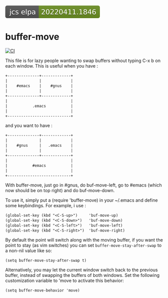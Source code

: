 [![JCS-ELPA](https://raw.githubusercontent.com/jcs-emacs/badges/master/elpa/v/buffer-move.svg)](https://jcs-emacs.github.io/jcs-elpa/#/buffer-move)

buffer-move
===========

[![CI](https://github.com/elp-revive/buffer-move/actions/workflows/test.yml/badge.svg)](https://github.com/elp-revive/buffer-move/actions/workflows/test.yml)

This file is for lazy people wanting to swap buffers without
typing C-x b on each window. This is useful when you have :

    +--------------+-------------+
    |              |             |
    |    #emacs    |    #gnus    |
    |              |             |
    +--------------+-------------+
    |                            |
    |           .emacs           |
    |                            |
    +----------------------------+

and you want to have :

    +--------------+-------------+
    |              |             |
    |    #gnus     |   .emacs    |
    |              |             |
    +--------------+-------------+
    |                            |
    |           #emacs           |
    |                            |
    +----------------------------+

With buffer-move, just go in #gnus, do buf-move-left, go to #emacs
(which now should be on top right) and do buf-move-down.

To use it, simply put a (require 'buffer-move) in your ~/.emacs and
define some keybindings. For example, i use :

    (global-set-key (kbd "<C-S-up>")     'buf-move-up)
    (global-set-key (kbd "<C-S-down>")   'buf-move-down)
    (global-set-key (kbd "<C-S-left>")   'buf-move-left)
    (global-set-key (kbd "<C-S-right>")  'buf-move-right)

By default the point will switch along with the moving buffer,
if you want the point to stay (as vim switches) you can set
`buffer-move-stay-after-swap` to a non-nil value like so:

    (setq buffer-move-stay-after-swap t)

Alternatively, you may let the current window switch back to the previous
buffer, instead of swapping the buffers of both windows. Set the
following customization variable to 'move to activate this behavior:

    (setq buffer-move-behavior 'move)
